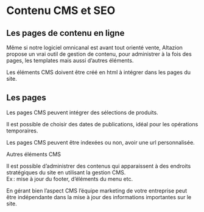 # Contenu CMS et SEO



## Les pages de contenu en ligne

Même si notre logiciel omnicanal est avant tout orienté vente, Altazion propose un vrai outil de gestion de contenu, pour administrer à la fois des pages, les templates mais aussi d’autres éléments. 

Les éléments CMS doivent être créé en html à intégrer dans les pages du site.  

## Les pages 

Les pages CMS peuvent intégrer des sélections de produits.  

Il est possible de choisir des dates de publications, idéal pour les opérations temporaires. 

Les pages CMS peuvent être indexées ou non, avoir une url personnalisée. 

Autres éléments CMS 

Il est possible d’administrer des contenus qui apparaissent à des endroits stratégiques du site en utilisant la gestion CMS.  
Ex : mise à jour du footer, d’éléments du menu etc.  

En gérant bien l’aspect CMS l’équipe marketing de votre entreprise peut être indépendante dans la mise à jour des informations importantes sur le site. 